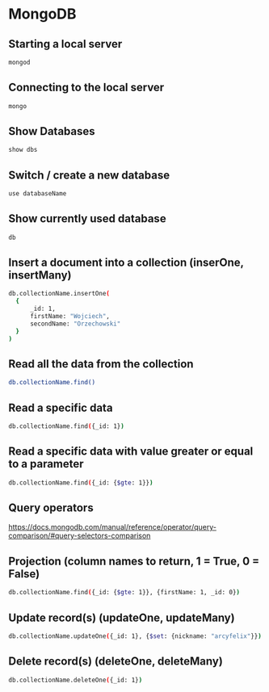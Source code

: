 # MongoDB
## Starting a local server
```bash
mongod
```
##

## Connecting to the local server
```bash
mongo
```

## Show Databases
```bash
show dbs
```

## Switch / create a new database
```bash
use databaseName
```

## Show currently used database
```bash
db
```

## Insert a document into a collection (inserOne, insertMany)
```bash
db.collectionName.insertOne(
  {   
      _id: 1,
      firstName: "Wojciech",
      secondName: "Orzechowski"
  }
)
```
## Read all the data from the collection
```bash
db.collectionName.find()
```

## Read a specific data
```bash
db.collectionName.find({_id: 1})
```

## Read a specific data with value greater or equal to a parameter
```bash
db.collectionName.find({_id: {$gte: 1}})
```

## Query operators
https://docs.mongodb.com/manual/reference/operator/query-comparison/#query-selectors-comparison

## Projection (column names to return, 1 = True, 0 = False)
```bash
db.collectionName.find({_id: {$gte: 1}}, {firstName: 1, _id: 0})
```
## Update record(s) (updateOne, updateMany)
```bash
db.collectionName.updateOne({_id: 1}, {$set: {nickname: "arcyfelix"}})
```

## Delete record(s) (deleteOne, deleteMany)
```bash
db.collectionName.deleteOne({_id: 1})
```
